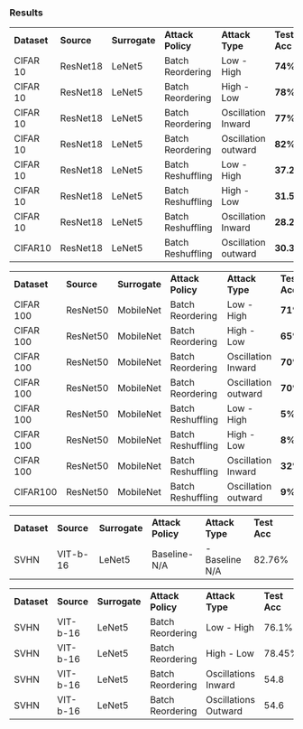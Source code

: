 ### Results


<table>
  <tr>
   <td><strong>Dataset</strong>
   </td>
   <td><strong>Source</strong>
   </td>
   <td><strong>Surrogate</strong>
   </td>
   <td><strong>Attack Policy</strong>
   </td>
   <td><strong>Attack Type</strong>
   </td>
   <td><strong>Test Acc</strong>
   </td>
   <td><strong>Delta Acc</strong>
   </td>
  </tr>
  <tr>
   <td>CIFAR 10
   </td>
   <td>ResNet18
   </td>
   <td>LeNet5
   </td>
   <td>Batch Reordering
   </td>
   <td>Low - High
   </td>
   <td><strong>74% </strong>
   </td>
   <td><strong>-16.3%</strong>
   </td>
  </tr>
  <tr>
   <td>CIFAR 10
   </td>
   <td>ResNet18
   </td>
   <td>LeNet5
   </td>
   <td>Batch Reordering
   </td>
   <td>High - Low
   </td>
   <td><strong>78% </strong>
   </td>
   <td><strong>-12.3%</strong>
   </td>
  </tr>
  <tr>
   <td>CIFAR 10
   </td>
   <td>ResNet18
   </td>
   <td>LeNet5
   </td>
   <td>Batch Reordering
   </td>
   <td>Oscillation Inward
   </td>
   <td><strong>77%</strong>
   </td>
   <td><strong>-13.3%</strong>
   </td>
  </tr>
  <tr>
   <td>CIFAR 10
   </td>
   <td>ResNet18
   </td>
   <td>LeNet5
   </td>
   <td>Batch Reordering
   </td>
   <td>Oscillation outward
   </td>
   <td><strong>82%</strong>
   </td>
   <td><strong>-8.3%</strong>
   </td>
  </tr>
  <tr>
   <td>CIFAR 10
   </td>
   <td>ResNet18
   </td>
   <td>LeNet5
   </td>
   <td>Batch Reshuffling
   </td>
   <td>Low - High
   </td>
   <td><strong>37.2%</strong>
   </td>
   <td><strong>-62.1%</strong>
   </td>
  </tr>
  <tr>
   <td>CIFAR 10
   </td>
   <td>ResNet18
   </td>
   <td>LeNet5
   </td>
   <td>Batch Reshuffling
   </td>
   <td>High - Low
   </td>
   <td><strong>31.5%</strong>
   </td>
   <td><strong>-58.8%</strong>
   </td>
  </tr>
  <tr>
   <td>CIFAR 10
   </td>
   <td>ResNet18
   </td>
   <td>LeNet5
   </td>
   <td>Batch Reshuffling
   </td>
   <td>Oscillation Inward
   </td>
   <td><strong>28.2%</strong>
   </td>
   <td><strong>-62.1%</strong>
   </td>
  </tr>
  <tr>
   <td>CIFAR10
   </td>
   <td>ResNet18
   </td>
   <td>LeNet5
   </td>
   <td>Batch Reshuffling
   </td>
   <td>Oscillation outward
   </td>
   <td><strong>30.3%</strong>
   </td>
   <td><strong>-60.0%</strong>
   </td>
  </tr>
</table>


<table>
  <tr>
   <td><strong>Dataset</strong>
   </td>
   <td><strong>Source</strong>
   </td>
   <td><strong>Surrogate</strong>
   </td>
   <td><strong>Attack Policy</strong>
   </td>
   <td><strong>Attack Type</strong>
   </td>
   <td><strong>Test Acc</strong>
   </td>
   <td><strong>Delta Acc</strong>
   </td>
  </tr>
  <tr>
   <td>CIFAR 100
   </td>
   <td>ResNet50
   </td>
   <td>MobileNet
   </td>
   <td>Batch Reordering
   </td>
   <td>Low - High
   </td>
   <td><strong>71% </strong>
   </td>
   <td><strong>-3%</strong>
   </td>
  </tr>
  <tr>
   <td>CIFAR 100
   </td>
   <td>ResNet50
   </td>
   <td>MobileNet
   </td>
   <td>Batch Reordering
   </td>
   <td>High - Low
   </td>
   <td><strong>65% </strong>
   </td>
   <td><strong>-9%</strong>
   </td>
  </tr>
  <tr>
   <td>CIFAR 100
   </td>
   <td>ResNet50
   </td>
   <td>MobileNet
   </td>
   <td>Batch Reordering
   </td>
   <td>Oscillation Inward
   </td>
   <td><strong>70%</strong>
   </td>
   <td><strong>-4%</strong>
   </td>
  </tr>
  <tr>
   <td>CIFAR 100
   </td>
   <td>ResNet50
   </td>
   <td>MobileNet
   </td>
   <td>Batch Reordering
   </td>
   <td>Oscillation outward
   </td>
   <td><strong>70%</strong>
   </td>
   <td><strong>-4.0%</strong>
   </td>
  </tr>
  <tr>
   <td>CIFAR 100
   </td>
   <td>ResNet50
   </td>
   <td>MobileNet
   </td>
   <td>Batch Reshuffling
   </td>
   <td>Low - High
   </td>
   <td><strong>5%</strong>
   </td>
   <td><strong>-69%</strong>
   </td>
  </tr>
  <tr>
   <td>CIFAR 100
   </td>
   <td>ResNet50
   </td>
   <td>MobileNet
   </td>
   <td>Batch Reshuffling
   </td>
   <td>High - Low
   </td>
   <td><strong>8%</strong>
   </td>
   <td><strong>-66%</strong>
   </td>
  </tr>
  <tr>
   <td>CIFAR 100
   </td>
   <td>ResNet50
   </td>
   <td>MobileNet
   </td>
   <td>Batch Reshuffling
   </td>
   <td>Oscillation Inward
   </td>
   <td><strong>32%</strong>
   </td>
   <td><strong>-43%</strong>
   </td>
  </tr>
  <tr>
   <td>CIFAR100
   </td>
   <td>ResNet50
   </td>
   <td>MobileNet
   </td>
   <td>Batch Reshuffling
   </td>
   <td>Oscillation outward
   </td>
   <td><strong>9%</strong>
   </td>
   <td><strong>-65%</strong>
   </td>
  </tr>
</table>





<table>
  <tr>
   <td><strong>Dataset</strong>
   </td>
   <td><strong>Source</strong>
   </td>
   <td><strong>Surrogate</strong>
   </td>
   <td><strong>Attack Policy</strong>
   </td>
   <td><strong>Attack Type</strong>
   </td>
   <td><strong>Test Acc</strong>
   </td>
  </tr>
  <tr>
   <td>SVHN
   </td>
   <td>VIT-b-16
   </td>
   <td>LeNet5
   </td>
   <td>
    Baseline- N/A
   </td>
   <td>-Baseline N/A
   </td>
   <td>82.76%
   </td>
  </tr>
</table>



<table>
  <tr>
   <td><strong>Dataset</strong>
   </td>
   <td><strong>Source</strong>
   </td>
   <td><strong>Surrogate</strong>
   </td>
   <td><strong>Attack Policy</strong>
   </td>
   <td><strong>Attack Type</strong>
   </td>
   <td><strong>Test Acc</strong>
   </td>
  </tr>
  <tr>
   <td>SVHN
   </td>
   <td>VIT-b-16
   </td>
   <td>LeNet5
   </td>
   <td>Batch Reordering
   </td>
   <td>Low - High
   </td>
   <td>76.1%
   </td>
  </tr>
  <tr>
   <td>SVHN
   </td>
   <td>VIT-b-16
   </td>
   <td>LeNet5
   </td>
   <td>Batch Reordering
   </td>
   <td>High - Low
   </td>
   <td>78.45%
   </td>
  </tr>
  <tr>
   <td>SVHN
   </td>
   <td>VIT-b-16
   </td>
   <td>LeNet5
   </td>
   <td>Batch Reordering
   </td>
   <td>Oscillations Inward
   </td>
   <td>54.8
   </td>
  </tr>
  <tr>
   <td>SVHN
   </td>
   <td>VIT-b-16
   </td>
   <td>LeNet5
   </td>
   <td>Batch Reordering
   </td>
   <td>Oscillations Outward
   </td>
   <td>54.6
   </td>
  </tr>
</table>

